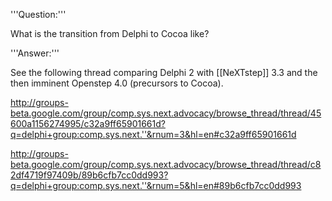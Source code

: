 '''Question:'''

What is the transition from Delphi to Cocoa like?

'''Answer:'''

See the following thread comparing Delphi 2 with [[NeXTstep]] 3.3 and the then imminent Openstep 4.0 (precursors to Cocoa).

http://groups-beta.google.com/group/comp.sys.next.advocacy/browse_thread/thread/45600a1156274995/c32a9ff65901661d?q=delphi+group:comp.sys.next.''&rnum=3&hl=en#c32a9ff65901661d

http://groups-beta.google.com/group/comp.sys.next.advocacy/browse_thread/thread/c82df4719f97409b/89b6cfb7cc0dd993?q=delphi+group:comp.sys.next.''&rnum=5&hl=en#89b6cfb7cc0dd993